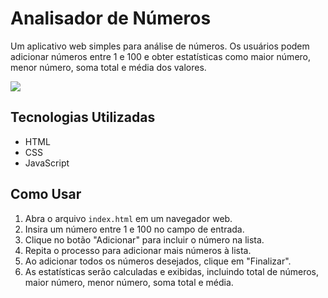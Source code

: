 # Analisador de Números

Um aplicativo web simples para análise de números. Os usuários podem adicionar números entre 1 e 100 e obter estatísticas como maior número, menor número, soma total e média dos valores.

<div>
  <img align="center" src="https://cdn.discordapp.com/attachments/856361599312592936/1144182453506953306/Design_sem_nome.gif"
</div>

## Tecnologias Utilizadas

- HTML
- CSS
- JavaScript

## Como Usar

1. Abra o arquivo `index.html` em um navegador web.
2. Insira um número entre 1 e 100 no campo de entrada.
3. Clique no botão "Adicionar" para incluir o número na lista.
4. Repita o processo para adicionar mais números à lista.
5. Ao adicionar todos os números desejados, clique em "Finalizar".
6. As estatísticas serão calculadas e exibidas, incluindo total de números, maior número, menor número, soma total e média.
